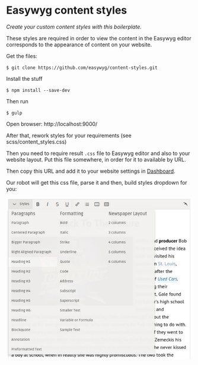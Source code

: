 Easywyg content styles
==============

_Create your custom content styles with this boilerplate._

These styles are required in order to view the content in the Easywyg editor corresponds to the appearance of content on your website.

Get the files:

```shell
$ git clone https://github.com/easywyg/content-styles.git
```

Install the stuff

```shell
$ npm install --save-dev
```

Then run

```shell
$ gulp
```

Open browser: http://localhost:9000/

After that, rework styles for your requirements (see scss/content_styles.css)

Then you need to require result `.css` file to Easywyg editor and also to your website layout.
Put this file somewhere, in order for it to available by URL.

Then copy this URL and add it to your website settings in [Dashboard](http://easywyg.com/dashboard/).

Our robot will get this css file, parse it and then, build styles dropdown for you:

![Easywyg styles dropdown](styles_dropdown.jpg)
